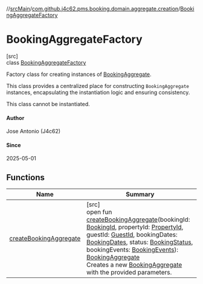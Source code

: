 //[srcMain](../../../index.md)/[com.github.j4c62.pms.booking.domain.aggregate.creation](../index.md)/[BookingAggregateFactory](index.md)

# BookingAggregateFactory

[src]\
class [BookingAggregateFactory](index.md)

Factory class for creating instances
of [BookingAggregate](../../com.github.j4c62.pms.booking.domain.aggregate/-booking-aggregate/index.md).

This class provides a centralized place for constructing `BookingAggregate` instances, encapsulating the instantiation
logic and ensuring consistency.

This class cannot be instantiated.

#### Author

Jose Antonio (J4c62)

#### Since

2025-05-01

## Functions

| Name                                                  | Summary                                                                                                                                                                                                                                                                                                                                                                                                                                                                                                                                                                                                                                                                                                                                                                                                                                                                                                                                                                              |
|-------------------------------------------------------|--------------------------------------------------------------------------------------------------------------------------------------------------------------------------------------------------------------------------------------------------------------------------------------------------------------------------------------------------------------------------------------------------------------------------------------------------------------------------------------------------------------------------------------------------------------------------------------------------------------------------------------------------------------------------------------------------------------------------------------------------------------------------------------------------------------------------------------------------------------------------------------------------------------------------------------------------------------------------------------|
| [createBookingAggregate](create-booking-aggregate.md) | [src]<br>open fun [createBookingAggregate](create-booking-aggregate.md)(bookingId: [BookingId](../../com.github.j4c62.pms.booking.domain.aggregate.vo/-booking-id/index.md), propertyId: [PropertyId](../../com.github.j4c62.pms.booking.domain.aggregate.vo/-property-id/index.md), guestId: [GuestId](../../com.github.j4c62.pms.booking.domain.aggregate.vo/-guest-id/index.md), bookingDates: [BookingDates](../../com.github.j4c62.pms.booking.domain.aggregate.vo/-booking-dates/index.md), status: [BookingStatus](../../com.github.j4c62.pms.booking.domain.aggregate.vo/-booking-status/index.md), bookingEvents: [BookingEvents](../../com.github.j4c62.pms.booking.domain.aggregate.vo/-booking-events/index.md)): [BookingAggregate](../../com.github.j4c62.pms.booking.domain.aggregate/-booking-aggregate/index.md)<br>Creates a new [BookingAggregate](../../com.github.j4c62.pms.booking.domain.aggregate/-booking-aggregate/index.md) with the provided parameters. |